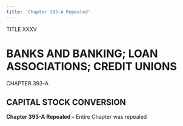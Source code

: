 ```yaml
---
title: 'Chapter 393-A Repealed'
---
```


TITLE XXXV
                                             
BANKS AND BANKING; LOAN ASSOCIATIONS; CREDIT UNIONS
===================================================

CHAPTER 393-A
                                             
CAPITAL STOCK CONVERSION
------------------------

**Chapter 393-A Repealed –** Entire Chapter was repealed
